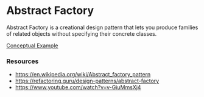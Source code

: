 # Abstract Factory

Abstract Factory is a creational design pattern that lets you produce families of related objects without specifying their concrete classes.

[Conceptual Example](examples/conceptual.ts)

### Resources

- https://en.wikipedia.org/wiki/Abstract_factory_pattern
- https://refactoring.guru/design-patterns/abstract-factory
- https://www.youtube.com/watch?v=v-GiuMmsXj4

